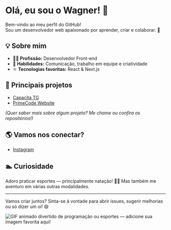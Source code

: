 # Olá, eu sou o Wagner! 👋

Bem-vindo ao meu perfil do GitHub!  
Sou um desenvolvedor web apaixonado por aprender, criar e colaborar. 🚀

## 💡 Sobre mim

- 👨‍💻 **Profissão:** Desenvolvedor Front-end
- 🎨 **Habilidades:** Comunicação, trabalho em equipe e criatividade
- ⚛️ **Tecnologias favoritas:** React & Next.js

## 🚀 Principais projetos

- [Capacita TG](https://github.com/wagnerxv/Capacita-TG.git)  
- [PrimeCode Website](https://primecodeso.vercel.app/)

*(Quer saber mais sobre algum projeto? Me chame ou confira os repositórios!)*

## 🌎 Vamos nos conectar?

- [Instagram](https://instagram.com/wagner.nsci)

## 🏊 Curiosidade

Adoro praticar esportes — principalmente natação! 🏊‍♂️ Mas também me aventuro em várias outras modalidades.

---

Vamos criar juntos? Sinta-se à vontade para abrir issues, sugerir melhorias ou só dizer um oi! 😄

![GIF animado divertido de programação ou esportes — adicione sua imagem favorita aqui!](https://media.giphy.com/media/26tn33aiTi1jkl6H6/giphy.gif)

